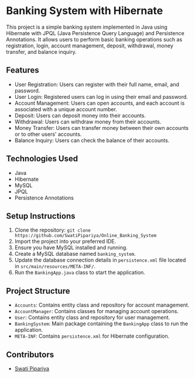 # Banking System with Hibernate

This project is a simple banking system implemented in Java using Hibernate with JPQL (Java Persistence Query Language) and Persistence Annotations. It allows users to perform basic banking operations such as registration, login, account management, deposit, withdrawal, money transfer, and balance inquiry.

## Features

- User Registration: Users can register with their full name, email, and password.
- User Login: Registered users can log in using their email and password.
- Account Management: Users can open accounts, and each account is associated with a unique account number.
- Deposit: Users can deposit money into their accounts.
- Withdrawal: Users can withdraw money from their accounts.
- Money Transfer: Users can transfer money between their own accounts or to other users' accounts.
- Balance Inquiry: Users can check the balance of their accounts.

## Technologies Used

- Java
- Hibernate
- MySQL
- JPQL
- Persistence Annotations

## Setup Instructions

1. Clone the repository: `git clone https://github.com/SwatiPipariya/Online_Banking_System`
2. Import the project into your preferred IDE.
3. Ensure you have MySQL installed and running.
4. Create a MySQL database named `banking_system`.
5. Update the database connection details in `persistence.xml` file located in `src/main/resources/META-INF/`.
6. Run the `BankingApp.java` class to start the application.

## Project Structure

- `Accounts`: Contains entity class and repository for account management.
- `AccountManager`: Contains classes for managing account operations.
- `User`: Contains entity class and repository for user management.
- `BankingSystem`: Main package containing the `BankingApp` class to run the application.
- `META-INF`: Contains `persistence.xml` for Hibernate configuration.

## Contributors

- [Swati Pipariya]([https://github.com/your-username](https://github.com/SwatiPipariya))


